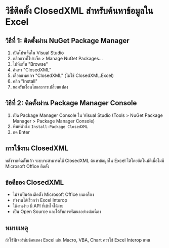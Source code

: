 # วิธีติดตั้ง ClosedXML สำหรับค้นหาข้อมูลใน Excel

## วิธีที่ 1: ติดตั้งผ่าน NuGet Package Manager
1. เปิดโปรเจ็คใน Visual Studio
2. คลิกขวาที่โปรเจ็ค > Manage NuGet Packages...
3. ไปที่แท็บ "Browse"
4. ค้นหา "ClosedXML"
5. เลือกแพคเกจ "ClosedXML" (ไม่ใช่ ClosedXML.Excel)
6. คลิก "Install"
7. ยอมรับเงื่อนไขและการเปลี่ยนแปลง

## วิธีที่ 2: ติดตั้งผ่าน Package Manager Console
1. เปิด Package Manager Console ใน Visual Studio (Tools > NuGet Package Manager > Package Manager Console)
2. พิมพ์คำสั่ง: `Install-Package ClosedXML`
3. กด Enter

## การใช้งาน ClosedXML
หลังจากติดตั้งแล้ว ระบบจะสามารถใช้ ClosedXML ค้นหาข้อมูลใน Excel ได้โดยอัตโนมัติเมื่อไม่มี Microsoft Office ติดตั้ง

## ข้อดีของ ClosedXML
- ไม่จำเป็นต้องติดตั้ง Microsoft Office บนเครื่อง
- ทำงานได้เร็วกว่า Excel Interop
- ใช้งานง่าย มี API ที่เข้าใจได้ง่าย
- เป็น Open Source และได้รับการพัฒนาอย่างต่อเนื่อง

## หมายเหตุ
ถ้าใช้ฟีเจอร์ซับซ้อนของ Excel เช่น Macro, VBA, Chart ควรใช้ Excel Interop แทน 
